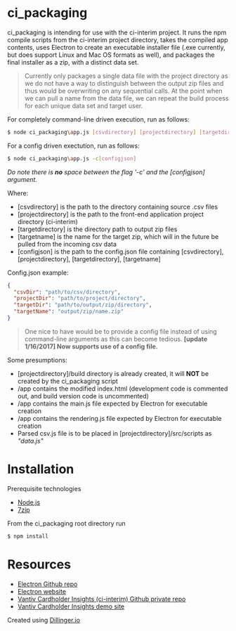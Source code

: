 # ci_packaging

ci_packaging is intending for use with the ci-interim project. It runs the npm compile scripts from the ci-interim project directory, takes the compiled app contents, uses Electron to create an executable installer file (.exe currently, but does support Linux and Mac OS formats as well), and packages the final installer as a zip, with a distinct data set.

> Currently only packages a single data file with the project 
> directory as we do not have a way to distinguish between the output
> zip files and thus would be overwriting on any sequential calls. At 
> the point when we can pull a name from the data file, we can 
> repeat the build process for each unique data set and target user.

For completely command-line driven execution, run as follows:
```sh
$ node ci_packaging\app.js [csvdirectory] [projectdirectory] [targetdirectory] [targetname]
```

For a config driven exectution, run as follows:
```sh
$ node ci_packaging\app.js -c[configjson] 
```
_Do note there is **no** space between the flag '-c' and the [configjson] argument._

Where:
* [csvdirectory] is the path to the directory containing source .csv files
* [projectdirectory] is the path to the front-end application project directory (ci-interim)
* [targetdirectory] is the directory path to output zip files
* [targetname] is the name for the target zip, which will in the future be pulled from the incoming csv data
* [configjson] is the path to the config.json file containing [csvdirectory], [projectdirectory], [targetdirectory], [targetname]

Config.json example:
```json
{
  "csvDir": "path/to/csv/directory",
  "projectDir": "path/to/project/directory",
  "targetDir": "path/to/output/zip/directory",
  "targetName": "output/zip/name.zip"
}
```
> One nice to have would be to provide a config file instead of using 
> command-line arguments as this can become tedious. **[update 1/16/2017] Now supports use of a config file.**

Some presumptions:
* [projectdirectory]/build directory is already created, it will **NOT** be created by the ci_packaging script
* /app contains the modified index.html (development code is commented out, and build version code is uncommented)
* /app contains the main.js file expected by Electron for executable creation
* /app contains the rendering.js file expected by Electron for executable creation
* Parsed csv.js file is to be placed in [projectdirectory]/src/scripts as _"data.js"_

# Installation

Prerequisite technologies
* [Node.js](https://nodejs.org/en/download/current/)
* [7zip](http://www.7-zip.org/download.html)

From the ci_packaging root directory run
```sh
$ npm install
```

# Resources
* [Electron Github repo](https://github.com/electron/electron)
* [Electron website](http://electron.atom.io/)
* [Vantiv Cardholder Insights (ci-interim) Github private repo](https://github.com/unisaurus-rex/ci-interim)
* [Vantiv Cardholder Insights demo site](https://unisaurus-rex.github.io/ci-interim/demo/)

Created using [Dillinger.io](http://dillinger.io/)
